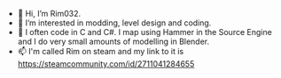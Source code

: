 - 👋 Hi, I’m Rim032.
- 👀 I’m interested in modding, level design and coding.
- 🌱 I often code in C and C#. I map using Hammer in the Source Engine and I do very small amounts of modelling in Blender.
- 📫 I'm called Rim on steam and my link to it is https://steamcommunity.com/id/2711041284655
